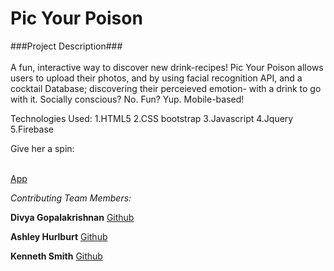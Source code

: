 <h1>Pic Your Poison</h1>


###Project Description### <br><br>
A fun, interactive way to discover new drink-recipes! Pic Your Poison allows users to upload their photos, and by using facial recognition API, and a cocktail Database; discovering their perceieved emotion- with a drink to go with it. 
Socially conscious? No. Fun? Yup. 
Mobile-based! 

Technologies Used:
1.HTML5
2.CSS bootstrap
3.Javascript
4.Jquery
5.Firebase



Give her a spin: <br><br>

[App](https://divyagk.github.io/Project1/)

_Contributing Team Members:_

**Divya Gopalakrishnan**
[Github](https://github.com/Divyagk)

**Ashley Hurlburt**
[Github](https://github.com/CodingAshley1983) 

**Kenneth Smith**
[Github](https://github.com/KennethS13)
<br>








